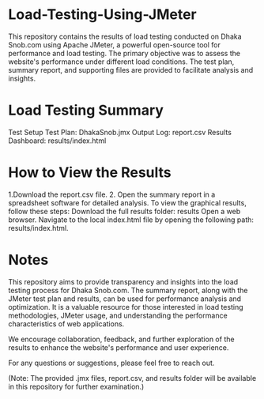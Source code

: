 # Load-Testing-Using-JMeter
This repository contains the results of load testing conducted on Dhaka Snob.com using Apache JMeter, a powerful open-source tool for performance and load testing. The primary objective was to assess the website's performance under different load conditions. The test plan, summary report, and supporting files are provided to facilitate analysis and insights.

# Load Testing Summary
Test Setup
Test Plan: DhakaSnob.jmx
Output Log: report.csv
Results Dashboard: results/index.html

# How to View the Results
1.Download the report.csv file.
2. Open the summary report in a spreadsheet software for detailed analysis.
To view the graphical results, follow these steps:
Download the full results folder: results
Open a web browser.
Navigate to the local index.html file by opening the following path: results/index.html.

# Notes
This repository aims to provide transparency and insights into the load testing process for Dhaka Snob.com. The summary report, along with the JMeter test plan and results, can be used for performance analysis and optimization. It is a valuable resource for those interested in load testing methodologies, JMeter usage, and understanding the performance characteristics of web applications.

We encourage collaboration, feedback, and further exploration of the results to enhance the website's performance and user experience.

For any questions or suggestions, please feel free to reach out.

(Note: The provided .jmx files, report.csv, and results folder will be available in this repository for further examination.)

